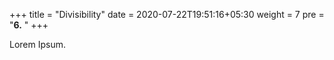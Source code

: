 +++
title = "Divisibility"
date =  2020-07-22T19:51:16+05:30
weight = 7
pre = "<b>6.</b> "
+++

Lorem Ipsum.